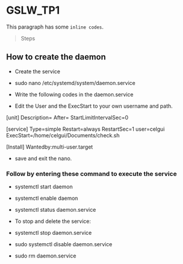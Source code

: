 # GSLW_TP1
This paragraph has some `inline codes`.

>Steps
## How to create the daemon
- Create the service
 - sudo nano /etc/systemd/system/daemon.service
 
 - Write the following codes in the daemon.service
  - Edit the User and the ExecStart to your own username and path.
  
  [unit]
  Description=
  After=
  StartLimitIntervalSec=0
  
  [service]
  Type=simple
  Restart=always
  RestartSec=1
  user=celgui
  ExecStart=/home/celgui/Documents/check.sh
  
  [Install]
  Wantedby:multi-user.target
  
  - save and exit the nano.
  
  ### Follow by entering these command to execute the service
   - systemctl start daemon
   - systemctl enable daemon
   - systemctl status daemon.service
   
  - To stop and delete the service:
   - systemctl stop daemon.service
   - sudo systemctl disable daemon.service
   - sudo rm daemon.service
